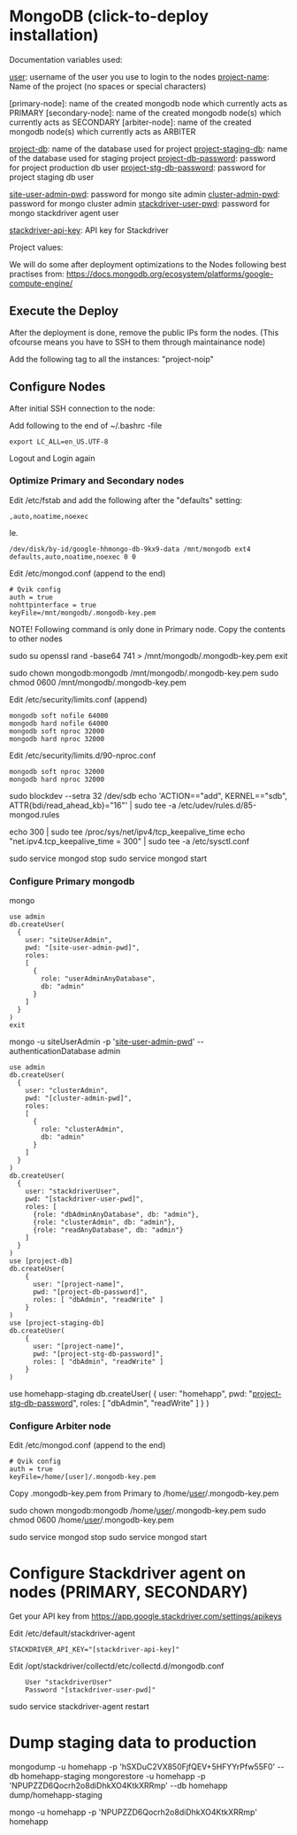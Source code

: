 # MongoDB (click-to-deploy installation)

Documentation variables used:

[user]:             username of the user you use to login to the nodes
[project-name]:     Name of the project (no spaces or special characters)

[primary-node]:     name of the created mongodb node which currently acts as PRIMARY
[secondary-node]:   name of the created mongodb node(s) which currently acts as SECONDARY
[arbiter-node]:     name of the created mongodb node(s) which currently acts as ARBITER

[project-db]:               name of the database used for project
[project-staging-db]:       name of the database used for staging project
[project-db-password]:      password for project production db user
[project-stg-db-password]:  password for project staging db user

[site-user-admin-pwd]:      password for mongo site admin
[cluster-admin-pwd]:        password for mongo cluster admin
[stackdriver-user-pwd]:     password for mongo stackdriver agent user

[stackdriver-api-key]:      API key for Stackdriver

Project values:

[user]:               homehapp
[project-name]:       homehapp
[project-db]:         homehapp
[project-staging-db]: homehapp-staging
[project-db-password]: NPUPZZD6Qocrh2o8diDhkXO4KtkXRRmp
[project-stg-db-password]: hSXDuC2VX850FjfQEV+5HFYYrPfw55F0

[site-user-admin-pwd]:  JHEofC/L+W0OyKbpo5UsSj+urvj62NlH
[cluster-admin-pwd]:    FdN4ihookJr/u1W1u8iojfyEctzoeqA9
[stackdriver-user-pwd]: b4LShj3XstyGZWdtLAHCYXAXmKzRZZtB

[stackdriver-api-key]:  N0XPSONDEIPQHLQDAV0WKDCPB6FTBXI8

We will do some after deployment optimizations to the Nodes following best practises from:
https://docs.mongodb.org/ecosystem/platforms/google-compute-engine/


## Execute the Deploy

After the deployment is done,
remove the public IPs form the nodes. (This ofcourse means you have to SSH to them through maintainance node)

Add the following tag to all the instances: "project-noip"

## Configure Nodes

After initial SSH connection to the node:

Add following to the end of ~/.bashrc -file
```
export LC_ALL=en_US.UTF-8
```

Logout and Login again

### Optimize Primary and Secondary nodes

Edit /etc/fstab and add the following after the "defaults" setting:

    ,auto,noatime,noexec

Ie.

    /dev/disk/by-id/google-hhmongo-db-9kx9-data /mnt/mongodb ext4 defaults,auto,noatime,noexec 0 0

Edit /etc/mongod.conf (append to the end)

```
# Qvik config
auth = true
nohttpinterface = true
keyFile=/mnt/mongodb/.mongodb-key.pem
```

NOTE! Following command is only done in Primary node. Copy the contents to other nodes

sudo su
openssl rand -base64 741 > /mnt/mongodb/.mongodb-key.pem
exit

sudo chown mongodb:mongodb /mnt/mongodb/.mongodb-key.pem
sudo chmod 0600 /mnt/mongodb/.mongodb-key.pem

Edit /etc/security/limits.conf (append)

```
mongodb soft nofile 64000
mongodb hard nofile 64000
mongodb soft nproc 32000
mongodb hard nproc 32000
```

Edit /etc/security/limits.d/90-nproc.conf

```
mongodb soft nproc 32000
mongodb hard nproc 32000
```

sudo blockdev --setra 32 /dev/sdb
echo 'ACTION=="add", KERNEL=="sdb", ATTR{bdi/read_ahead_kb}="16"' | sudo tee -a /etc/udev/rules.d/85-mongod.rules

echo 300 | sudo tee /proc/sys/net/ipv4/tcp_keepalive_time
echo "net.ipv4.tcp_keepalive_time = 300" | sudo tee -a /etc/sysctl.conf

sudo service mongod stop
sudo service mongod start

### Configure Primary mongodb

mongo

```
use admin
db.createUser(
  {
    user: "siteUserAdmin",
    pwd: "[site-user-admin-pwd]",
    roles:
    [
      {
        role: "userAdminAnyDatabase",
        db: "admin"
      }
    ]
  }
)
exit
```

mongo -u siteUserAdmin -p '[site-user-admin-pwd]' --authenticationDatabase admin

```
use admin
db.createUser(
  {
    user: "clusterAdmin",
    pwd: "[cluster-admin-pwd]",
    roles:
    [
      {
        role: "clusterAdmin",
        db: "admin"
      }
    ]
  }
)
db.createUser(
  {
    user: "stackdriverUser",
    pwd: "[stackdriver-user-pwd]",
    roles: [
      {role: "dbAdminAnyDatabase", db: "admin"},
      {role: "clusterAdmin", db: "admin"},
      {role: "readAnyDatabase", db: "admin"}
    ]
  }
)
use [project-db]
db.createUser(
    {
      user: "[project-name]",
      pwd: "[project-db-password]",
      roles: [ "dbAdmin", "readWrite" ]
    }
)
use [project-staging-db]
db.createUser(
    {
      user: "[project-name]",
      pwd: "[project-stg-db-password]",
      roles: [ "dbAdmin", "readWrite" ]
    }
)
```
use homehapp-staging
db.createUser(
    {
      user: "homehapp",
      pwd: "[project-stg-db-password]",
      roles: [ "dbAdmin", "readWrite" ]
    }
)

### Configure Arbiter node

Edit /etc/mongod.conf (append to the end)

```
# Qvik config
auth = true
keyFile=/home/[user]/.mongodb-key.pem
```

Copy .mongodb-key.pem from Primary to /home/[user]/.mongodb-key.pem

sudo chown mongodb:mongodb /home/[user]/.mongodb-key.pem
sudo chmod 0600 /home/[user]/.mongodb-key.pem

sudo service mongod stop
sudo service mongod start

# Configure Stackdriver agent on nodes (PRIMARY, SECONDARY)

Get your API key from https://app.google.stackdriver.com/settings/apikeys

Edit /etc/default/stackdriver-agent

```
STACKDRIVER_API_KEY="[stackdriver-api-key]"
```

Edit /opt/stackdriver/collectd/etc/collectd.d/mongodb.conf

```
    User "stackdriverUser"
    Password "[stackdriver-user-pwd]"
```

sudo service stackdriver-agent restart

# Dump staging data to production

mongodump -u homehapp -p 'hSXDuC2VX850FjfQEV+5HFYYrPfw55F0' --db homehapp-staging
mongorestore -u homehapp -p 'NPUPZZD6Qocrh2o8diDhkXO4KtkXRRmp' --db homehapp dump/homehapp-staging

mongo -u homehapp -p 'NPUPZZD6Qocrh2o8diDhkXO4KtkXRRmp' homehapp
